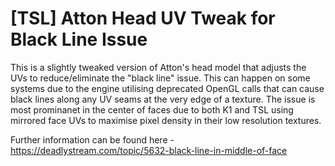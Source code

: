 # [TSL] Atton Head UV Tweak for Black Line Issue
This is a slightly tweaked version of Atton's head model that adjusts the UVs to reduce/eliminate the "black line" issue. This can happen on some systems due to the engine utilising deprecated OpenGL calls that can cause black lines along any UV seams at the very edge of a texture. The issue is most prominanet in the center of faces due to both K1 and TSL using mirrored face UVs to maximise pixel density in their low resolution textures.

Further information can be found here - https://deadlystream.com/topic/5632-black-line-in-middle-of-face
